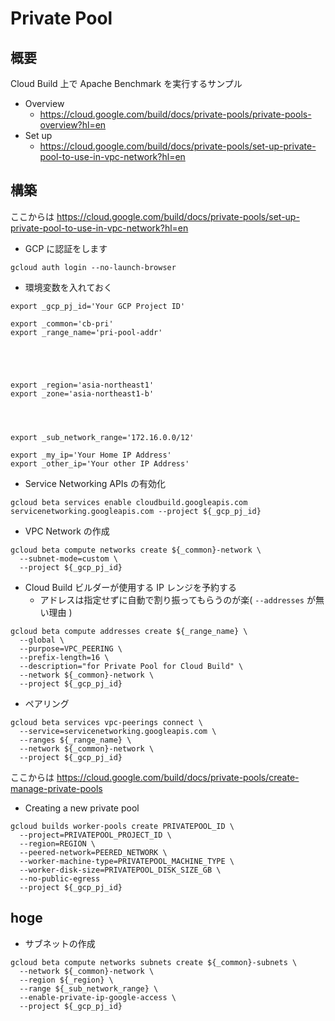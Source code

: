 # Private Pool

## 概要

Cloud Build 上で Apache Benchmark を実行するサンプル

+ Overview
  + https://cloud.google.com/build/docs/private-pools/private-pools-overview?hl=en
+ Set up
  + https://cloud.google.com/build/docs/private-pools/set-up-private-pool-to-use-in-vpc-network?hl=en

## 構築

ここからは https://cloud.google.com/build/docs/private-pools/set-up-private-pool-to-use-in-vpc-network?hl=en

+ GCP に認証をします

```
gcloud auth login --no-launch-browser
```

+ 環境変数を入れておく

```
export _gcp_pj_id='Your GCP Project ID'

export _common='cb-pri'
export _range_name='pri-pool-addr'





export _region='asia-northeast1'
export _zone='asia-northeast1-b'


 

export _sub_network_range='172.16.0.0/12'

export _my_ip='Your Home IP Address'
export _other_ip='Your other IP Address'
```

+ Service Networking APIs の有効化

```
gcloud beta services enable cloudbuild.googleapis.com servicenetworking.googleapis.com --project ${_gcp_pj_id}
```

+ VPC Network の作成

```
gcloud beta compute networks create ${_common}-network \
  --subnet-mode=custom \
  --project ${_gcp_pj_id}
```

+ Cloud Build ビルダーが使用する IP レンジを予約する
  + アドレスは指定せずに自動で割り振ってもらうのが楽( `--addresses` が無い理由 )

```
gcloud beta compute addresses create ${_range_name} \
  --global \
  --purpose=VPC_PEERING \
  --prefix-length=16 \
  --description="for Private Pool for Cloud Build" \
  --network ${_common}-network \
  --project ${_gcp_pj_id}
```

+ ペアリング

```
gcloud beta services vpc-peerings connect \
  --service=servicenetworking.googleapis.com \
  --ranges ${_range_name} \
  --network ${_common}-network \
  --project ${_gcp_pj_id}
```


ここからは https://cloud.google.com/build/docs/private-pools/create-manage-private-pools

+ Creating a new private pool

```
gcloud builds worker-pools create PRIVATEPOOL_ID \
  --project=PRIVATEPOOL_PROJECT_ID \
  --region=REGION \
  --peered-network=PEERED_NETWORK \
  --worker-machine-type=PRIVATEPOOL_MACHINE_TYPE \
  --worker-disk-size=PRIVATEPOOL_DISK_SIZE_GB \
  --no-public-egress
  --project ${_gcp_pj_id}
```



## hoge

+ サブネットの作成

```
gcloud beta compute networks subnets create ${_common}-subnets \
  --network ${_common}-network \
  --region ${_region} \
  --range ${_sub_network_range} \
  --enable-private-ip-google-access \
  --project ${_gcp_pj_id}
````
